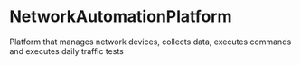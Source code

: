 # NetworkAutomationPlatform
Platform that manages network devices, collects data, executes commands and executes daily traffic tests
